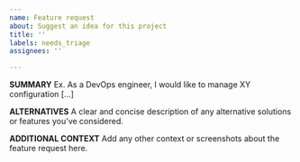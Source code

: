 ```yaml
---
name: Feature request
about: Suggest an idea for this project
title: ''
labels: needs_triage
assignees: ''

---
```


**SUMMARY**
Ex. As a DevOps engineer, I would like to manage XY configuration [...]

**ALTERNATIVES**
A clear and concise description of any alternative solutions or features you've considered.

**ADDITIONAL CONTEXT**
Add any other context or screenshots about the feature request here.
